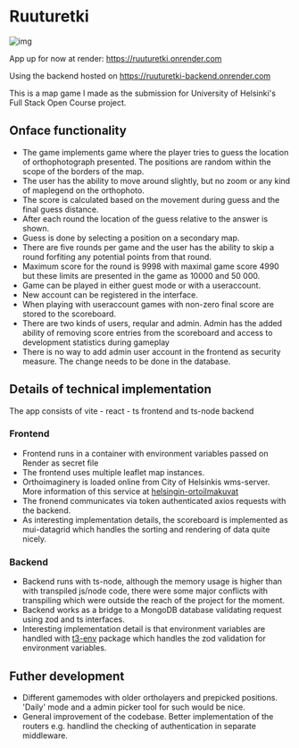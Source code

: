 # Ruuturetki

![img](https://github.com/lxhelmer/ruuturetki/blob/main/docs/Banner.png)

App up for now at render: https://ruuturetki.onrender.com

Using the backend hosted on https://ruuturetki-backend.onrender.com

This is a map game I made as the submission for University of Helsinki's Full Stack Open Course project.

## Onface functionality
-  The game implements game where the player tries to guess the location of orthophotograph presented. The positions are random within the scope of the borders of the map.
-  The user has the ability to move around slightly, but no zoom or any kind of maplegend on the orthophoto.
-  The score is calculated based on the movement during guess and the final guess distance.
-  After each round the location of the guess relative to the answer is shown.
-  Guess is done by selecting a position on a secondary map.
-  There are five rounds per game and the user has the ability to skip a round forfiting any potential points from that round.
-  Maximum score for the round is 9998 with maximal game score 4990 but these limits are presented in the game as 10000 and 50 000.
-  Game can be played in either guest mode or with a useraccount.
-  New account can be registered in the interface.
-  When playing with useraccount games with non-zero final score are stored to the scoreboard.
-  There are two kinds of users, reqular and admin. Admin has the added ability of removing score entries from the scoreboard and access to development statistics during gameplay
-  There is no way to add admin user account in the frontend as security measure. The change needs to be done in the database.

## Details of technical implementation

The app consists of vite - react - ts frontend and ts-node backend

### Frontend
-  Frontend runs in a container with environment variables passed on Render as secret file
-  The frontend uses multiple leaflet map instances.
-  Orthoimaginery is loaded online from City of Helsinkis wms-server. More information of this service at [helsingin-ortoilmakuvat](https://hri.fi/data/fi/dataset/helsingin-ortoilmakuvat)
-  The fronend communicates via token authenticated axios requests with the backend.
-  As interesting implementation details, the scoreboard is implemented as mui-datagrid which handles the sorting and rendering of data quite nicely.

### Backend

- Backend runs with ts-node, although the memory usage is higher than with transpiled js/node code, there were some major conflicts with transpiling which were outside the reach of the project for the moment.
- Backend works as a bridge to a MongoDB database validating request using zod and ts interfaces.
- Interesting implementation detail is that environment variables are handled with [t3-env](https://github.com/t3-oss/t3-env) package which handles the zod validation for environment variables.

## Futher development

- Different gamemodes with older ortholayers and prepicked positions. 'Daily' mode and a admin picker tool for such would be nice.
- General improvement of the codebase. Better implementation of the routers e.g. handlind the checking of authentication in separate middleware.
